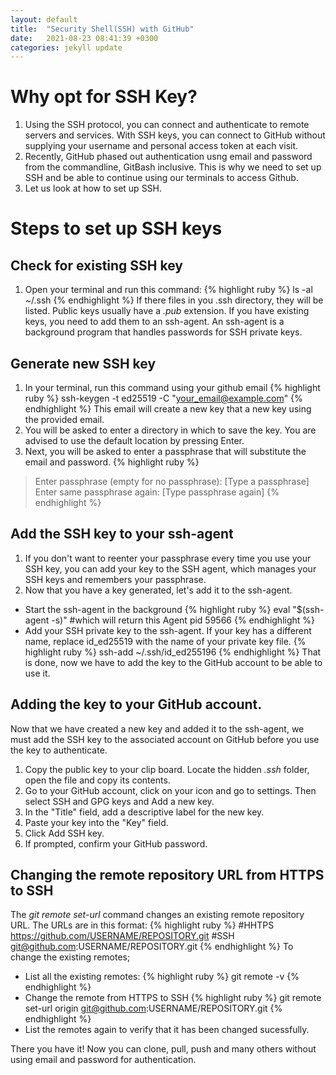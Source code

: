 ```yaml
---
layout: default
title:  "Security Shell(SSH) with GitHub"
date:   2021-08-23 08:41:39 +0300
categories: jekyll update
---
```


# Why opt for SSH Key?
1. Using the SSH protocol, you can connect and authenticate to remote servers and services. With SSH keys, you can connect to GitHub without supplying your username and personal access token at each visit.
2. Recently, GitHub phased out authentication usng email and password from the commandline, GitBash inclusive. This is why we need to set up SSH and be able to continue using our terminals to access Github.
3. Let us look at how to set up SSH.

# Steps to set up SSH keys
## Check for existing SSH key
1. Open your terminal and run this command:
{% highlight ruby %}
ls -al ~/.ssh
{% endhighlight %}
If there files in you .ssh directory, they will be listed. Public keys usually have a *.pub* extension. If you have existing keys, you need to add them to an ssh-agent. An ssh-agent is a background program that handles passwords for SSH private keys.

## Generate new SSH key
1. In your terminal, run this command using your github email 
{% highlight ruby %}
ssh-keygen -t ed25519 -C "your_email@example.com"
{% endhighlight %}
This email will create a new key that a new key using the provided email.
2. You will be asked to enter a directory in which to save the key. You are advised to use the default location by  pressing Enter.
3. Next, you will be asked to enter a passphrase that will substitute the email and password.
{% highlight ruby %}
>Enter passphrase (empty for no passphrase): [Type a passphrase]
>Enter same passphrase again: [Type passphrase again]
{% endhighlight %}

## Add the SSH key to your ssh-agent
1. If you don't want to reenter your passphrase every time you use your SSH key, you can add your key to the SSH agent, which manages your SSH keys and remembers your passphrase.
2. Now that you have a key generated, let's add it to the ssh-agent.
* Start the ssh-agent in the background
{% highlight ruby %}
eval "$(ssh-agent -s)"
#which will return this
Agent pid 59566
{% endhighlight %}
* Add your SSH private key to the ssh-agent. If your key has a different name, replace id_ed25519 with the name of your private key file.
{% highlight ruby %}
ssh-add ~/.ssh/id_ed255196
{% endhighlight %}
That is done, now we have to add the key to the GitHub account to be able to use it.

## Adding the key to your GitHub account.
Now that we have created a new key and added it to the ssh-agent, we must add the SSH key to the associated account on GitHub before you use the key to authenticate.
1. Copy the public key to your clip board. Locate the hidden *.ssh* folder, open the file and copy its contents.
2. Go to your GitHub account, click on your icon and go to settings. Then select SSH and GPG keys and Add a new key.
3. In the "Title" field, add a descriptive label for the new key.
4. Paste your key into the "Key" field.
5. Click Add SSH key.
6. If prompted, confirm your GitHub password.

## Changing the remote repository URL from HTTPS to SSH
The *git remote set-url* command changes an existing remote repository URL. The URLs are in this format:
{% highlight ruby %}
#HHTPS
https://github.com/USERNAME/REPOSITORY.git
#SSH
git@github.com:USERNAME/REPOSITORY.git
{% endhighlight %}
To change the existing remotes;
* List all the existing remotes:
{% highlight ruby %}
git remote -v
{% endhighlight %}
* Change the remote from HTTPS to SSH
{% highlight ruby %}
git remote set-url origin git@github.com:USERNAME/REPOSITORY.git
{% endhighlight %}
* List the remotes again to verify that it has been changed sucessfully.

There you have it! Now you can clone, pull, push and many others without using email and password for authentication.